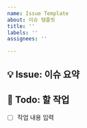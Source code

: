 ```yaml
---
name: Issue Template
about: 이슈 템플릿
title: ''
labels: ''
assignees: ''

---
```


## 💡 Issue: 이슈 요약
<!-- 이슈 SUMMARY -->

## 📝 Todo: 할 작업
- [ ] 작업 내용 입력
